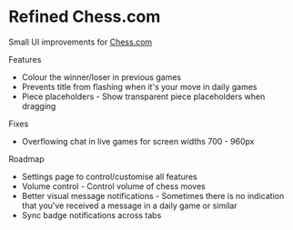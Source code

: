 # Refined Chess.com

Small UI improvements for [Chess.com](https://www.chess.com)

Features

* Colour the winner/loser in previous games
* Prevents title from flashing when it's your move in daily games
* Piece placeholders - Show transparent piece placeholders when dragging

Fixes

* Overflowing chat in live games for screen widths 700 - 960px

Roadmap

* Settings page to control/customise all features
* Volume control - Control volume of chess moves
* Better visual message notifications - Sometimes there is no indication that you've received a message in a daily game or similar
* Sync badge notifications across tabs
